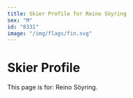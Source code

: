 ```yaml
---
title: Skier Profile for Reino Söyring
sex: "M"
id: "8331"
image: "/img/flags/fin.svg" 
---
```


# Skier Profile

This page is for: Reino Söyring.
    